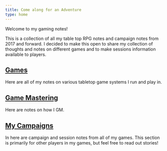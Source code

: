 ```yaml
---
title: Come along for an Adventure
type: home
---
```


Welcome to my gaming notes!

This is a collection of all my table top RPG notes and campaign notes from 2017 and forward. I decided to make this open to share my collection of thoughts and notes on different games and to make sessions information available to players.

## [Games](games/)
Here are all of my notes on various tabletop game systems I run and play in.

## [Game Mastering](game-mastering/)
Here are notes on how I GM.

## [My Campaigns](campaigns/)
In here are campaign and session notes from all of my games. This section is primarily for other players in my games, but feel free to read out stories!
